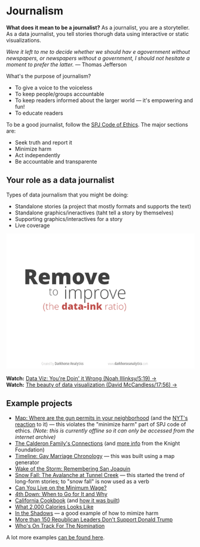 # Journalism
**What does it mean to be a journalist?** As a journalist, you are a storyteller. As a data journalist, you tell stories thorugh data using interactive or static visualizations.

*Were it left to me to decide whether we should hav e agovernment without newspapers, or newspapers without a government, I should not hesitate a moment to prefer the latter.* — Thomas Jefferson

What's the purpose of journalism?

* To give a voice to the voiceless
* To keep people/groups accountable
* To keep readers informed about the larger world — it's empowering and fun!
* To educate readers

To be a good journalist, follow the [SPJ Code of Ethics](http://www.spj.org/ethicscode.asp). The major sections are:

* Seek truth and report it
* Minimize harm
* Act independently
* Be accountable and transparente

## Your role as a data journalist

Types of data journalism that you might be doing:

* Standalone stories (a project that mostly formats and supports the text)
* Standalone graphics/ineractives (taht tell a story by themselves)
* Supporting graphics/interactives for a story
* Live coverage

![Less is More](assets/lessismore.gif)

**Watch:** [Data Viz: You're Doin' it Wrong (Noah Illinksy/5:19) &rarr;](https://www.youtube.com/watch?v=i93iWza8sG8)    
**Watch:** [The beauty of data visualization (David McCandless/17:56) &rarr;](http://www.ted.com/talks/david_mccandless_the_beauty_of_data_visualization?language=en)


## Example projects
* [Map: Where are the gun permits in your neighborhood](http://web.archive.org/web/20150731154625/http://archive.lohud.com/interactive/article/20121223/NEWS01/121221011/Map-Where-gun-permits-your-neighborhood-) (and the [NYT's reaction](http://www.nytimes.com/2013/01/19/nyregion/newspaper-takes-down-map-of-gun-permit-holders.html?_r=0) to it) — this violates the "minimize harm" part of SPJ code of ethics. *(Note: this is currently offline so it can only be accessed from the internet archive)*
* [The Calderon Family's Connections](http://graphics.latimes.com/calderon/) (and [more info](http://knightlab.northwestern.edu/2015/04/17/how-byron-lutz-untangled-the-calderon-familys-connections-and-what-it-tells-us-about-social-network-analysis/) from the Knight Foundation)
* [Timeline: Gay Marriage Chronology](http://graphics.latimes.com/usmap-gay-marriage-chronology/) — this was built using a map generator
* [Wake of the Storm: Remembering San Joaquin](http://yolanda.dailybruin.com/remembering-san-joaquin/)
* [Snow Fall: The Avalanche at Tunnel Creek](http://www.nytimes.com/projects/2012/snow-fall/#/?part=tunnel-creek) — this started the trend of long-form stories; to "snow fall" is now used as a verb
* [Can You Live on the Minimum Wage?](http://www.nytimes.com/interactive/2014/02/09/opinion/minimum-wage.html)
* [4th Down: When to Go for It and Why](http://www.nytimes.com/2014/09/05/upshot/4th-down-when-to-go-for-it-and-why.html)
* [California Cookbook](http://recipes.latimes.com/) (and [how it was built](https://source.opennews.org/en-US/articles/how-we-made-new-california-cookbook/))
* [What 2,000 Calories Looks Like](http://www.nytimes.com/interactive/2014/12/22/upshot/what-2000-calories-looks-like.html)
* [In the Shadows](http://malawi.dailybruin.com/) — a good example of how to mimize harm
* [More than 150 Republican Leaders Don't Support Donald Trump](http://www.nytimes.com/interactive/2016/08/29/us/politics/at-least-110-republican-leaders-wont-vote-for-donald-trump-heres-when-they-reached-their-breaking-point.html)
* [Who's On Track For The Nomination](http://projects.fivethirtyeight.com/election-2016/delegate-targets/democrats/)

A lot more examples [can be found here](http://simp.ly/publish/gzxgH2).
